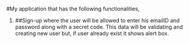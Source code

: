 #My application that has
the following functionalities,
1. ##Sign-up where the user will be allowed to enter his emailID and password along
with a secret code. This data will be validating and creating new user but, if user already exist it shows alert box.
